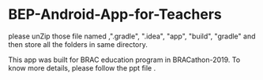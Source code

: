 # BEP-Android-App-for-Teachers
please unZip those file named ,".gradle", ".idea", "app", "build", "gradle"
and then store all the folders in same directory.

This app was built for BRAC education program in BRACathon-2019. To know more details, please follow the ppt file .
